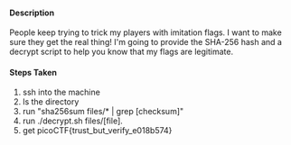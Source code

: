 #### Description

People keep trying to trick my players with imitation flags. I want to make sure they get the real thing! I'm going to provide the SHA-256 hash and a decrypt script to help you know that my flags are legitimate.

#### Steps Taken
1. ssh into the machine 
2. ls the directory 
3. run "sha256sum files/* | grep [checksum]"
4. run ./decrypt.sh files/[file].
5. get picoCTF{trust_but_verify_e018b574}